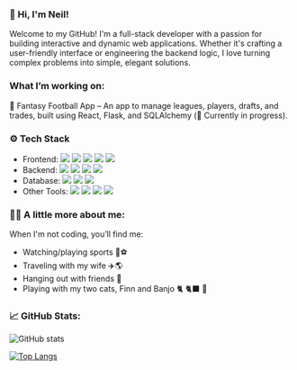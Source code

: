 ### 👋 Hi, I'm Neil!

Welcome to my GitHub! I'm a full-stack developer with a passion for building interactive and dynamic web applications. Whether it's crafting a user-friendly interface or engineering the backend logic, I love turning complex problems into simple, elegant solutions.

### What I’m working on:
🏈 Fantasy Football App – An app to manage leagues, players, drafts, and trades, built using React, Flask, and SQLAlchemy (🚧 Currently in progress).

### ⚙️ Tech Stack
* Frontend: <img src='https://res.cloudinary.com/dw0k7r34f/image/upload/v1726215546/React_wreig0.svg'>
  <img src='https://res.cloudinary.com/dw0k7r34f/image/upload/v1726215547/Redux_arspkx.svg'>
  <img src='https://res.cloudinary.com/dw0k7r34f/image/upload/v1726215546/JavaScript_tcs3ub.svg'>
  <img src='https://res.cloudinary.com/dw0k7r34f/image/upload/v1726215545/HTML_ab7osv.svg'>
  <img src='https://res.cloudinary.com/dw0k7r34f/image/upload/v1726215547/CSS_xwcrya.svg'>
* Backend: <img src='https://res.cloudinary.com/dw0k7r34f/image/upload/v1726215546/Python_ca9pox.svg'>
  <img src='https://res.cloudinary.com/dw0k7r34f/image/upload/v1726215545/Flask_m7xdoa.svg'>
  <img src='https://img.shields.io/badge/Express-darkgreen?style=for-the-badge&logo=express&logoColor=White'>
  <img src='https://img.shields.io/badge/Node.js-maroon?style=for-the-badge&logo=nodedotjs&logoColor=White'>
* Database: <img src='https://res.cloudinary.com/dw0k7r34f/image/upload/v1726215546/PostgreSQL_oolb41.svg'>
  <img src='https://res.cloudinary.com/dw0k7r34f/image/upload/v1726215547/SQLAlchemy_cysjtn.svg'>
  <img src='https://img.shields.io/badge/Sequelize-darkgray?style=for-the-badge&logo=sequelize&logoColor=White'>
* Other Tools: <img src='https://res.cloudinary.com/dw0k7r34f/image/upload/v1726215548/Git_nbaoyr.svg'>
  <img src='https://res.cloudinary.com/dw0k7r34f/image/upload/v1726215547/Render_jqnbb0.svg'>
  <img src='https://img.shields.io/badge/Docker-blue?style=for-the-badge&logo=docker&logoColor=White'>
  <img src='https://img.shields.io/badge/AWS-yellow?style=for-the-badge&logo=amazonwebservices&logoColor=White'>

### 👨‍💻 A little more about me:
When I'm not coding, you’ll find me:

* Watching/playing sports 🏀⚽
* Traveling with my wife ✈️🌎
* Hanging out with friends 🎉
* Playing with my two cats, Finn and Banjo 🐈 🐈‍⬛ 🐾

### 📈 GitHub Stats:
![GitHub stats](https://github-readme-stats.vercel.app/api?username=fullstackneil)

[![Top Langs](https://github-readme-stats.vercel.app/api/top-langs/?username=fullstackneil&layout=compact)](https://github.com/fullstackneil)






<!---
fullstackneil/fullstackneil is a ✨ special ✨ repository because its `README.md` (this file) appears on your GitHub profile.
You can click the Preview link to take a look at your changes.
--->

